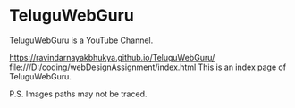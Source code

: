# TeluguWebGuru
TeluguWebGuru is a YouTube Channel.


https://ravindarnayakbhukya.github.io/TeluguWebGuru/
file:///D:/coding/webDesignAssignment/index.html
This is an index page of TeluguWebGuru.


P.S. Images paths may not be traced.
